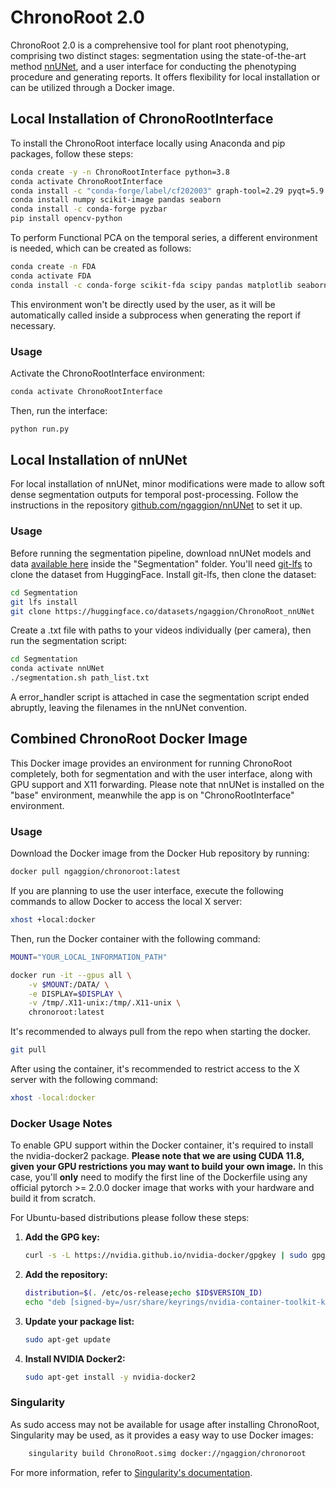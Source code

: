 # ChronoRoot 2.0

ChronoRoot 2.0 is a comprehensive tool for plant root phenotyping, comprising two distinct stages: segmentation using the state-of-the-art method [nnUNet](https://github.com/MIC-DKFZ/nnUNet), and a user interface for conducting the phenotyping procedure and generating reports. It offers flexibility for local installation or can be utilized through a Docker image.

## Local Installation of ChronoRootInterface

To install the ChronoRoot interface locally using Anaconda and pip packages, follow these steps:

```bash
conda create -y -n ChronoRootInterface python=3.8
conda activate ChronoRootInterface
conda install -c "conda-forge/label/cf202003" graph-tool=2.29 pyqt=5.9.2
conda install numpy scikit-image pandas seaborn
conda install -c conda-forge pyzbar
pip install opencv-python
```

To perform Functional PCA on the temporal series, a different environment is needed, which can be created as follows:

```bash
conda create -n FDA
conda activate FDA
conda install -c conda-forge scikit-fda scipy pandas matplotlib seaborn ipykernel
```

This environment won't be directly used by the user, as it will be automatically called inside a subprocess when generating the report if necessary.

### Usage

Activate the ChronoRootInterface environment:

```bash
conda activate ChronoRootInterface
```

Then, run the interface:

```bash
python run.py
```

## Local Installation of nnUNet

For local installation of nnUNet, minor modifications were made to allow soft dense segmentation outputs for temporal post-processing. Follow the instructions in the repository [github.com/ngaggion/nnUNet](https://github.com/ngaggion/nnUNet) to set it up.

### Usage

Before running the segmentation pipeline, download nnUNet models and data [available here](https://huggingface.co/datasets/ngaggion/ChronoRoot_nnUNet) inside the "Segmentation" folder. You'll need [git-lfs](https://git-lfs.com/) to clone the dataset from HuggingFace. Install git-lfs, then clone the dataset:

```bash
cd Segmentation
git lfs install
git clone https://huggingface.co/datasets/ngaggion/ChronoRoot_nnUNet
```

Create a .txt file with paths to your videos individually (per camera), then run the segmentation script:

```bash
cd Segmentation
conda activate nnUNet
./segmentation.sh path_list.txt
```

A error_handler script is attached in case the segmentation script ended abruptly, leaving the filenames in the nnUNet convention.

## Combined ChronoRoot Docker Image

This Docker image provides an environment for running ChronoRoot completely, both for segmentation and with the user interface, along with GPU support and X11 forwarding. Please note that nnUNet is installed on the "base" environment, meanwhile the app is on "ChronoRootInterface" environment.

### Usage

Download the Docker image from the Docker Hub repository by running:

```bash
docker pull ngaggion/chronoroot:latest
```

If you are planning to use the user interface, execute the following commands to allow Docker to access the local X server:

```bash
xhost +local:docker
```

Then, run the Docker container with the following command:

```bash
MOUNT="YOUR_LOCAL_INFORMATION_PATH"

docker run -it --gpus all \
    -v $MOUNT:/DATA/ \
    -e DISPLAY=$DISPLAY \
    -v /tmp/.X11-unix:/tmp/.X11-unix \
    chronoroot:latest
```

It's recommended to always pull from the repo when starting the docker.

```bash
git pull
```

After using the container, it's recommended to restrict access to the X server with the following command:

```bash
xhost -local:docker
```

### Docker Usage Notes

To enable GPU support within the Docker container, it's required to install the nvidia-docker2 package. **Please note that we are using CUDA 11.8, given your GPU restrictions you may want to build your own image.** In this case, you'll **only** need to modify the first line of the Dockerfile using any official pytorch >= 2.0.0 docker image that works with your hardware and build it from scratch.

For Ubuntu-based distributions please follow these steps:

1. **Add the GPG key:**

    ```bash
    curl -s -L https://nvidia.github.io/nvidia-docker/gpgkey | sudo gpg --dearmor -o /usr/share/keyrings/nvidia-container-toolkit-keyring.gpg
    ```

2. **Add the repository:**

    ```bash
    distribution=$(. /etc/os-release;echo $ID$VERSION_ID)
    echo "deb [signed-by=/usr/share/keyrings/nvidia-container-toolkit-keyring.gpg] https://nvidia.github.io/nvidia-docker/$distribution/$(arch)/" | sudo tee /etc/apt/sources.list.d/nvidia-docker.list
    ```

3. **Update your package list:**

    ```bash
    sudo apt-get update
    ```

4. **Install NVIDIA Docker2:**

    ```bash
    sudo apt-get install -y nvidia-docker2
    ```

### Singularity

As sudo access may not be available for usage after installing ChronoRoot, Singularity may be used, as it provides a easy way to use Docker images:

```bash
    singularity build ChronoRoot.simg docker://ngaggion/chronoroot
```

For more information, refer to [Singularity's documentation](https://docs.sylabs.io/guides/2.6/user-guide/build_a_container.html).